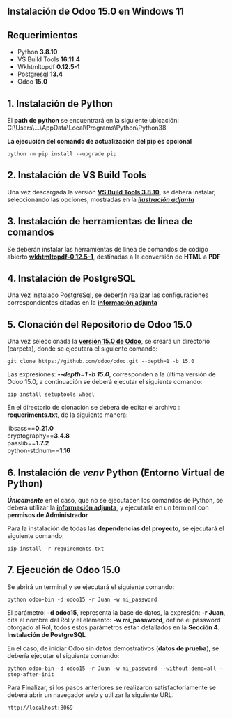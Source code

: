 ## Instalación de Odoo 15.0 en Windows 11

## Requerimientos   

 - Python **3.8.10**        
 - VS Build Tools **16.11.4** 
 - Wkhtmltopdf **0.12.5-1**
 - Postgresql **13.4**     
 - Odoo **15.0**           


## 1. Instalación de Python

El **path de python** se encuentrará en la siguiente ubicación: C:\Users\\...\AppData\Local\Programs\Python\Python38

**La ejecución del comando de actualización del pip es opcional** 
```
python -m pip install --upgrade pip 
```

## 2. Instalación de VS Build Tools 

Una vez descargada la versión [**VS Build Tools 3.8.10**](https://visualstudio.microsoft.com/es/downloads/), se deberá instalar, seleccionando las opciones, mostradas en la [***ilustración adjunta***](images/library_.png)  



## 3. Instalación de herramientas de línea de comandos

Se deberán instalar las herramientas de línea de comandos de código abierto [**wkhtmltopdf-0.12.5-1**](https://github.com/wkhtmltopdf/wkhtmltopdf/releases/tag/0.12.5), destinadas a la conversión de **HTML** a **PDF** 

## 4. Instalación de PostgreSQL

Una vez instalado PostgreSql, se deberán  realizar las configuraciones correspondientes citadas en la [**información adjunta**](./POSTGRESQL.md)


## 5. Clonación del Repositorio de Odoo 15.0 

Una vez seleccionada la [**versión 15.0 de Odoo**](https://github.com/odoo/odoo/tree/15.0), se creará un directorio (carpeta), donde se ejecutará el siguiente comando: 
```
git clone https://github.com/odoo/odoo.git --depth=1 -b 15.0 
```
Las expresiones: ***--depth=1 -b 15.0***, corresponden a la última versión de Odoo 15.0, a continuación se deberá ejecutar el siguiente comando:
```
pip install setuptools wheel
```
En el directorio de clonación se deberá de editar el archivo : **requeriments.txt**, de la siguiente manera: <br>

libsass==**0.21.0** <br>
cryptography==**3.4.8** <br>
passlib==**1.7.2** <br>
python-stdnum==**1.16** <br>

## 6. Instalación de ***venv*** Python (Entorno Virtual de Python) 

***Únicamente*** en el caso, que no se ejecutacen los comandos de Python, se deberá utilizar la [**información adjunta**](./VENV_PYTHON.md), y ejecutarla en un terminal con **permisos de Administrador**

Para la instalación de todas las **dependencias del proyecto**, se ejecutará el siguiente comando:
```
pip install -r requirements.txt
```

## 7. Ejecución de Odoo 15.0

Se abrirá un terminal y se ejecutará el siguiente comando:

```
python odoo-bin -d odoo15 -r Juan -w mi_password
```
El parámetro: **-d odoo15**, representa la base de datos, la expresión: **-r Juan**, cita el nombre del Rol y el elemento: **-w mi_password**, define el password otorgado al Rol, todos estos parámetros estan detallados en la **Sección 4. Instalación de PostgreSQL**


En el caso, de iniciar Odoo sin datos demostrativos (**datos de prueba**), se debería ejecutar el siguiente comando:

```
python odoo-bin -d odoo15 -r Juan -w mi_password --without-demo=all --stop-after-init
```

Para Finalizar, si los pasos anteriores se realizaron satisfactoriamente se deberá abrir un navegador web y utilizar la siguiente URL:
```
http://localhost:8069
```